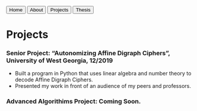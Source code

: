   <a href="https://tuckeryazdani.github.io/mywebsite/" class="button"><button>Home</button></a>
  <a href="about.html" class="button"><button>About</button></a>
  <a href="projects.html" class="button"><button>Projects</button></a>
  <a href="thesis.html" class="button"><button>Thesis</button></a>
<head>
<h1> Projects </h1>
</head>
<body>
  <link href="main.css" rel="stylesheet">
  <h3> Senior Project: “Autonomizing Affine Digraph Ciphers”, University of West Georgia, 12/2019</h3>
  <ul> 
    <li>Built a program in Python that uses linear algebra and number theory to decode Affine Digraph Ciphers.</li>
    <li>Presented my work in front of an audience of my peers and professors.</li>
  </ul>
  <h3> Advanced Algorithims Project: Coming Soon. </h3>
</body>
